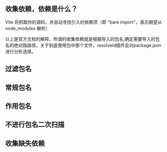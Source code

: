 ## 收集依赖，依赖是什么？

Vite 将抓取你的源码，并自动寻找引入的依赖项（即 "bare import"，表示期望从 node_modules 解析）

以上是官方文档的解释，所谓的收集依赖就是根据导入的包名,确定需要导入的包名的绝对路路径，关于到底使用包中那个文件，resolveId插件会对package.json进行分析选择。

## 过滤包名

## 常规包名

## 作用包名

## 不进行包名二次扫描

## 收集缺失依赖





